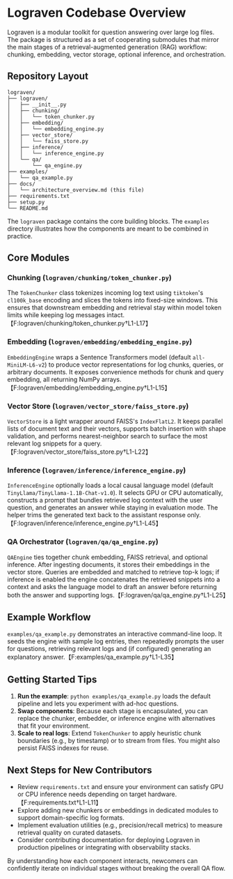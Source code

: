 # Lograven Codebase Overview

Lograven is a modular toolkit for question answering over large log files. The package is structured as a set of cooperating submodules that mirror the main stages of a retrieval-augmented generation (RAG) workflow: chunking, embedding, vector storage, optional inference, and orchestration.

## Repository Layout

```
lograven/
├── lograven/
│   ├── __init__.py
│   ├── chunking/
│   │   └── token_chunker.py
│   ├── embedding/
│   │   └── embedding_engine.py
│   ├── vector_store/
│   │   └── faiss_store.py
│   ├── inference/
│   │   └── inference_engine.py
│   └── qa/
│       └── qa_engine.py
├── examples/
│   └── qa_example.py
├── docs/
│   └── architecture_overview.md (this file)
├── requirements.txt
├── setup.py
└── README.md
```

The `lograven` package contains the core building blocks. The `examples` directory illustrates how the components are meant to be combined in practice.

## Core Modules

### Chunking (`lograven/chunking/token_chunker.py`)
The `TokenChunker` class tokenizes incoming log text using `tiktoken`'s `cl100k_base` encoding and slices the tokens into fixed-size windows. This ensures that downstream embedding and retrieval stay within model token limits while keeping log messages intact.【F:lograven/chunking/token_chunker.py†L1-L17】

### Embedding (`lograven/embedding/embedding_engine.py`)
`EmbeddingEngine` wraps a Sentence Transformers model (default `all-MiniLM-L6-v2`) to produce vector representations for log chunks, queries, or arbitrary documents. It exposes convenience methods for chunk and query embedding, all returning NumPy arrays.【F:lograven/embedding/embedding_engine.py†L1-L15】

### Vector Store (`lograven/vector_store/faiss_store.py`)
`VectorStore` is a light wrapper around FAISS's `IndexFlatL2`. It keeps parallel lists of document text and their vectors, supports batch insertion with shape validation, and performs nearest-neighbor search to surface the most relevant log snippets for a query.【F:lograven/vector_store/faiss_store.py†L1-L22】

### Inference (`lograven/inference/inference_engine.py`)
`InferenceEngine` optionally loads a local causal language model (default `TinyLlama/TinyLlama-1.1B-Chat-v1.0`). It selects GPU or CPU automatically, constructs a prompt that bundles retrieved log context with the user question, and generates an answer while staying in evaluation mode. The helper trims the generated text back to the assistant response only.【F:lograven/inference/inference_engine.py†L1-L45】

### QA Orchestrator (`lograven/qa/qa_engine.py`)
`QAEngine` ties together chunk embedding, FAISS retrieval, and optional inference. After ingesting documents, it stores their embeddings in the vector store. Queries are embedded and matched to retrieve top-k logs; if inference is enabled the engine concatenates the retrieved snippets into a context and asks the language model to draft an answer before returning both the answer and supporting logs.【F:lograven/qa/qa_engine.py†L1-L25】

## Example Workflow

`examples/qa_example.py` demonstrates an interactive command-line loop. It seeds the engine with sample log entries, then repeatedly prompts the user for questions, retrieving relevant logs and (if configured) generating an explanatory answer.【F:examples/qa_example.py†L1-L35】

## Getting Started Tips

1. **Run the example**: `python examples/qa_example.py` loads the default pipeline and lets you experiment with ad-hoc questions.
2. **Swap components**: Because each stage is encapsulated, you can replace the chunker, embedder, or inference engine with alternatives that fit your environment.
3. **Scale to real logs**: Extend `TokenChunker` to apply heuristic chunk boundaries (e.g., by timestamp) or to stream from files. You might also persist FAISS indexes for reuse.

## Next Steps for New Contributors

- Review `requirements.txt` and ensure your environment can satisfy GPU or CPU inference needs depending on target hardware.【F:requirements.txt†L1-L11】
- Explore adding new chunkers or embeddings in dedicated modules to support domain-specific log formats.
- Implement evaluation utilities (e.g., precision/recall metrics) to measure retrieval quality on curated datasets.
- Consider contributing documentation for deploying Lograven in production pipelines or integrating with observability stacks.

By understanding how each component interacts, newcomers can confidently iterate on individual stages without breaking the overall QA flow.
